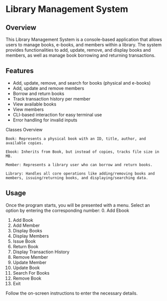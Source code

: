 # Library Management System

## Overview
This Library Management System is a console-based application that allows users to manage books, e-books, and members within a library. The system provides functionalities to add, update, remove, and display books and members, as well as manage book borrowing and returning transactions.

## Features
- Add, update, remove, and search for books (physical and e-books)
- Add, update and remove members
- Borrow and return books
- Track transaction history per member
- View available books
- View members
- CLI-based interaction for easy terminal use
- Error handling for invalid inputs

Classes Overview

    Book: Represents a physical book with an ID, title, author, and available copies.

    Ebook: Inherits from Book, but instead of copies, tracks file size in MB.

    Member: Represents a library user who can borrow and return books.

    Library: Handles all core operations like adding/removing books and members, issuing/returning books, and displaying/searching data.

## Usage
Once the program starts, you will be presented with a menu. Select an option by entering the corresponding number:
0. Add Ebook
1. Add Book
2. Add Member
3. Display Books
4. Display Members
5. Issue Book
6. Return Book
7. Display Transaction History
8. Remove Member
9. Update Member
10. Update Book
11. Search For Books
12. Remove Book
13. Exit

Follow the on-screen instructions to enter the necessary details.








